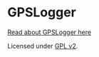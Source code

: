 GPSLogger
=========

[Read about GPSLogger here](http://mendhak.github.com/gpslogger/)


Licensed under [GPL v2](http://www.gnu.org/licenses/gpl-2.0.html).